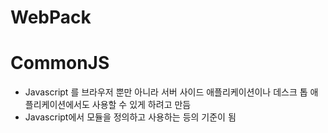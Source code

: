 # WebPack

# CommonJS
* Javascript 를 브라우저 뿐만 아니라 서버 사이드 애플리케이션이나 데스크 톱 애플리케이션에서도 사용할 수 있게 하려고 만듬
* Javascript에서 모듈을 정의하고 사용하는 등의 기준이 됨
